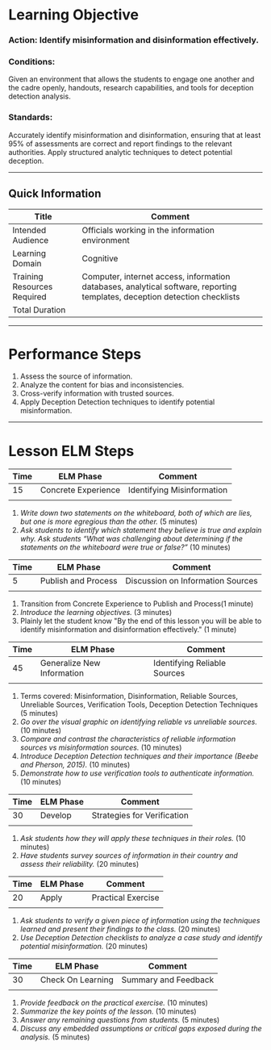# Learning Objective
### **Action:** Identify misinformation and disinformation effectively.

### **Conditions:** 
Given an environment that allows the students to engage one another and the cadre openly, handouts, research capabilities, and tools for deception detection analysis.

### **Standards:** 
Accurately identify misinformation and disinformation, ensuring that at least 95% of assessments are correct and report findings to the relevant authorities. Apply structured analytic techniques to detect potential deception.

---

## Quick Information
| Title                       | Comment                                                                                                                    |
| --------------------------- | -------------------------------------------------------------------------------------------------------------------------- |
| Intended Audience           | Officials working in the information environment                                                                           |
| Learning Domain             | Cognitive                                                                                                                  |
| Training Resources Required | Computer, internet access, information databases, analytical software, reporting templates, deception detection checklists |
| Total Duration              |                                                                                                                            |

---
# Performance Steps

1. Assess the source of information.
2. Analyze the content for bias and inconsistencies.
3. Cross-verify information with trusted sources.
4. Apply Deception Detection techniques to identify potential misinformation.

---
# Lesson ELM Steps

| Time | ELM Phase            | Comment                       |
| ---- | -------------------- | ----------------------------- |
| 15   | Concrete Experience  | Identifying Misinformation    |
|      |                      |                               |
1. _Write down two statements on the whiteboard, both of which are lies, but one is more egregious than the other._ (5 minutes)
2. _Ask students to identify which statement they believe is true and explain why._ _Ask students “What was challenging about determining if the statements on the whiteboard were true or false?”_ (10 minutes)

| Time | ELM Phase           | Comment                           |
| ---- | ------------------- | --------------------------------- |
| 5    | Publish and Process | Discussion on Information Sources |
|      |                     |                                   |
1.  Transition from Concrete Experience to Publish and Process(1 minute)
2. _Introduce the learning objectives._ (3 minutes)
3. Plainly let the student know "By the end of this lesson you will be able to identify misinformation and disinformation effectively." (1 minute)

| Time | ELM Phase                  | Comment                      |
| ---- | -------------------------- | ---------------------------- |
| 45   | Generalize New Information | Identifying Reliable Sources |
|      |                            |                              |
1. Terms covered: Misinformation, Disinformation, Reliable Sources, Unreliable Sources, Verification Tools, Deception Detection Techniques (5 minutes)
2. _Go over the visual graphic on identifying reliable vs unreliable sources._ (10 minutes)
3. _Compare and contrast the characteristics of reliable information sources vs misinformation sources._ (10 minutes)
4. _Introduce Deception Detection techniques and their importance (Beebe and Pherson, 2015)._ (10 minutes)
5. _Demonstrate how to use verification tools to authenticate information._ (10 minutes)

| Time | ELM Phase            | Comment                       |
| ---- | -------------------- | ----------------------------- |
| 30   | Develop              | Strategies for Verification   |
|      |                      |                               |
1. _Ask students how they will apply these techniques in their roles._ (10 minutes)
2. _Have students survey sources of information in their country and assess their reliability._ (20 minutes)

| Time | ELM Phase | Comment            |
| ---- | --------- | ------------------ |
| 20   | Apply     | Practical Exercise |
|      |           |                    |
1. _Ask students to verify a given piece of information using the techniques learned and present their findings to the class._ (20 minutes)
2. _Use Deception Detection checklists to analyze a case study and identify potential misinformation._ (20 minutes)

| Time | ELM Phase            | Comment                       |
| ---- | -------------------- | ----------------------------- |
| 30   | Check On Learning    | Summary and Feedback          |
|      |                      |                               |
1. _Provide feedback on the practical exercise._ (10 minutes)
2. _Summarize the key points of the lesson._ (10 minutes)
3. _Answer any remaining questions from students._ (5 minutes)
4. _Discuss any embedded assumptions or critical gaps exposed during the analysis._ (5 minutes)
